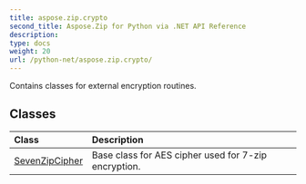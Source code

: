 ```yaml
---
title: aspose.zip.crypto
second_title: Aspose.Zip for Python via .NET API Reference
description: 
type: docs
weight: 20
url: /python-net/aspose.zip.crypto/
---
```



Contains classes for external encryption routines.

## Classes
| Class | Description |
| :- | :- |
|[SevenZipCipher](/zip/python-net/aspose.zip.crypto/sevenzipcipher/)|Base class for AES cipher used for 7-zip encryption.|
